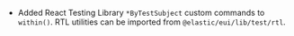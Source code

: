 - Added React Testing Library `*ByTestSubject` custom commands to `within()`. RTL utilities can be imported from `@elastic/eui/lib/test/rtl`.
